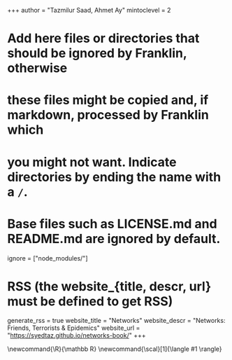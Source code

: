 <!--
Add here global page variables to use throughout your website.
-->

+++
author = "Tazmilur Saad, Ahmet Ay"
mintoclevel = 2

# Add here files or directories that should be ignored by Franklin, otherwise

# these files might be copied and, if markdown, processed by Franklin which

# you might not want. Indicate directories by ending the name with a `/`.

# Base files such as LICENSE.md and README.md are ignored by default.

ignore = ["node_modules/"]

# RSS (the website\_{title, descr, url} must be defined to get RSS)

generate_rss = true
website_title = "Networks"
website_descr = "Networks: Friends, Terrorists & Epidemics"
website_url = "https://syedtaz.github.io/networks-book/"
+++

<!--
Add here global latex commands to use throughout your pages.
-->

\newcommand{\R}{\mathbb R}
\newcommand{\scal}[1]{\langle #1 \rangle}
